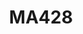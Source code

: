 --- 
layout: course 
title: MA428
department: Mathematics
name: Introduction to Number Theory 2
type: Theory
description: "Number theory is one of the cornerstones of modern mathematics which has important applications in areas like Computer Science. This course will cover some aspects of basic number theory assuming zero prerequisites. Any student can credit this course and get ready for a higher level course on the same topic."
instructor: Prof. N. S. N. Sastry
prerequisites:
semestertype: Full
level: UG
lectures: 3
tutorials: 0
practicals: 0
credits: 6
email: nnsastry@iitdh.ac.in
syllabus: Prime integers, Fundamental Theorem of Arithmetic, some elementary results about prime numbers and their distribution. An explanation of the Riemann Zeta function and the relation of Riemann hypothesis to the distribution of primes. Some standard Arithmetic functions like \phi(n), \mu(n), d(n), \sigma(n), r(n); their generating functions, orders of their magnitudes, perfect integers. Partitions of integers, Euler's recursive formula, partition identities of Ramanujan. Waring's problem. Some applications to cryptography
references: 
    - " T. M. Apostol, Introduction to Analytic number theory, Springer International student edition"
    - " I. Niven and H. S. Zukerman, An introduction to the Theory of Numbers, Wiley, New York, 1980, Fourth Edition"
permalink: /:title/ 
categories: ma 400 ug 
---